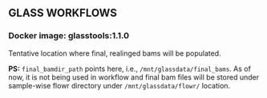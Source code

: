 ## GLASS WORKFLOWS

### Docker image: glasstools:1.1.0


Tentative location where final, realinged bams will be populated.

**PS:** `final_bamdir_path` points here, i.e., `/mnt/glassdata/final_bams`. As of now, it is not being used in workflow and final bam files will be stored under sample-wise flowr directory under `/mnt/glassdata/flowr/` location.
